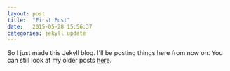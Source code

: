 ```yaml
---
layout: post
title:  "First Post"
date:   2015-05-28 15:56:37
categories: jekyll update
---
```


So I just made this Jekyll blog. I'll be posting things here from now on. You can still look at my older posts [here](http://derekcodes.tumblr.com/).

